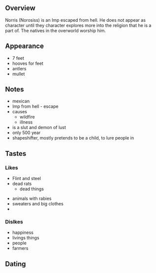 ## Overview
Norris (Norosiss) is an Imp escaped from hell. He does not appear as character until they character explores more into the religion that he is a part of. The natives in the overworld worship him.


## Appearance
- 7 feet
- hooves for feet
- antlers
- mullet
## Notes
- mexican
- Imp from hell - escape
- causes
	- wildfire
	- illness
- is a slut and demon of lust
- only 500 year
- shapeshifter, mostly pretends to be a child, to lure people in

## Tastes
### Likes
- Flint and steel
- dead rats
	- dead things
* animals with rabies
* sweaters and big clothes
* 
### Dislkes
- happiness
- livings things
- people
- farmers

## Dating
